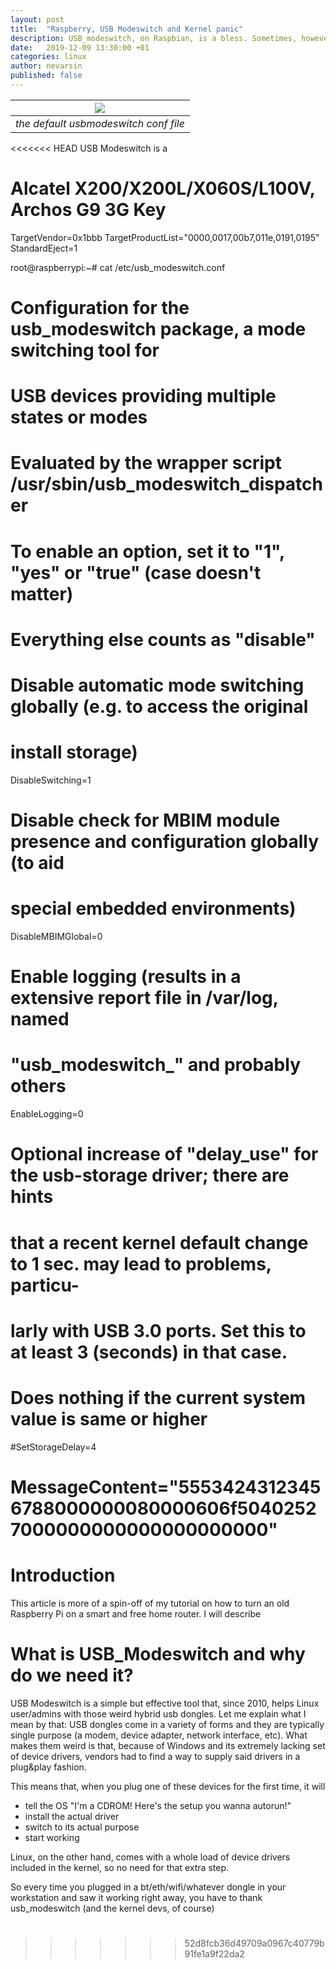 ```yaml
---
layout: post
title:  "Raspberry, USB Modeswitch and Kernel panic"
description: USB_modeswitch, on Raspbian, is a bless. Sometimes, however, things can "panic". This is how I fixed it.
date:   2019-12-09 13:30:00 +01
categories: linux
author: nevarsin
published: false  
---
```

|![]({{site.baseurl}}/images/usbmodeswitch_header.png)|
|:--:| 
| *the default usbmodeswitch conf file* |

<<<<<<< HEAD
USB Modeswitch is a

# Alcatel X200/X200L/X060S/L100V, Archos G9 3G Key
TargetVendor=0x1bbb
TargetProductList="0000,0017,00b7,011e,0191,0195"
StandardEject=1



root@raspberrypi:~# cat /etc/usb_modeswitch.conf 
# Configuration for the usb_modeswitch package, a mode switching tool for
# USB devices providing multiple states or modes
#
# Evaluated by the wrapper script /usr/sbin/usb_modeswitch_dispatcher
#
# To enable an option, set it to "1", "yes" or "true" (case doesn't matter)
# Everything else counts as "disable"


# Disable automatic mode switching globally (e.g. to access the original
# install storage)

DisableSwitching=1

# Disable check for MBIM module presence and configuration globally (to aid
# special embedded environments)

DisableMBIMGlobal=0

# Enable logging (results in a extensive report file in /var/log, named
# "usb_modeswitch_<interface-name>" and probably others

EnableLogging=0


# Optional increase of "delay_use" for the usb-storage driver; there are hints
# that a recent kernel default change to 1 sec. may lead to problems, particu-
# larly with USB 3.0 ports. Set this to at least 3 (seconds) in that case.
# Does nothing if the current system value is same or higher

#SetStorageDelay=4



MessageContent="55534243123456788000000080000606f50402527000000000000000000000"
=======
# Introduction

This article is more of a spin-off of my tutorial on how to turn an old Raspberry Pi on a smart and free home router. I will describe 

# What is USB_Modeswitch and why do we need it?

USB Modeswitch is a simple but effective tool that, since 2010, helps Linux user/admins with those weird hybrid usb dongles.
Let me explain what I mean by that:
USB dongles come in a variety of forms and they are typically single purpose (a modem, device adapter, network interface, etc). What makes them weird is that, because of Windows and its extremely lacking set of device drivers, vendors had to find a way to supply said drivers in a plug&play fashion.

This means that, when you plug one of these devices for the first time, it will
- tell the OS "I'm a CDROM! Here's the setup you wanna autorun!"
- install the actual driver
- switch to its actual purpose 
- start working

Linux, on the other hand, comes with a whole load of device drivers included in the kernel, so no need for that extra step.

So every time you plugged in a bt/eth/wifi/whatever dongle in your workstation and saw it working right away, you have to thank usb_modeswitch (and the kernel devs, of course)
 
# 

>>>>>>> 52d8fcb36d49709a0967c40779b91fe1a9f22da2
